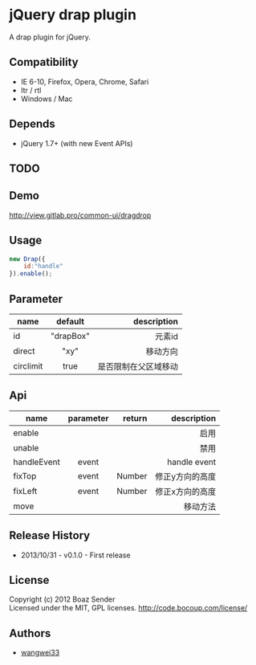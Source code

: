 # jQuery drap plugin

A drap plugin for jQuery.

## Compatibility

- IE 6-10, Firefox, Opera, Chrome, Safari
- ltr / rtl
- Windows / Mac

## Depends

- jQuery 1.7+ (with new Event APIs)

## TODO

## Demo

http://view.gitlab.pro/common-ui/dragdrop

## Usage

```javascript
new Drap({
    id:"handle"
}).enable();
```

## Parameter

|name  |  default | description |
| ------------- |:-----:| -----:|
| id| "drapBox"|元素id|
| direct| "xy"|移动方向|
| circlimit| true|是否限制在父区域移动|

## Api

|name  |  parameter | return | description |
| ------------- |:-----:| -----:| -----:|
| enable| | | 启用|
| unable| | | 禁用|
| handleEvent| event | | handle event|
| fixTop| event | Number | 修正y方向的高度|
| fixLeft| event | Number | 修正x方向的高度|
| move|  |  | 移动方法|


## Release History

* 2013/10/31 - v0.1.0 - First release

## License

Copyright (c) 2012 Boaz Sender  
Licensed under the MIT, GPL licenses.
http://code.bocoup.com/license/

## Authors

* [wangwei33](http://gitlab.pro/u/wangwei33)